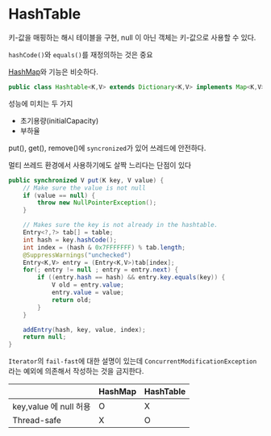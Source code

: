 # HashTable

키-값을 매핑하는 해시 테이블을 구현, null 이 아닌 객체는 키-값으로 사용할 수 있다.

`hashCode()`와 `equals()`를 재정의하는 것은 중요

[HashMap](https://github.com/Geol2/Today-I-Learned/blob/main/Java/API/java.util/HashMap.md)와 기능은 비슷하다.

```java
public class Hashtable<K,V> extends Dictionary<K,V> implements Map<K,V>, Cloneable, Serializable
```

성능에 미치는 두 가지
- 초기용량(initialCapacity)
- 부하율

put(), get(), remove()에 `syncronized`가 있어 쓰레드에 안전하다.

멀티 쓰레드 환경에서 사용하기에도 살짝 느리다는 단점이 있다

```java
public synchronized V put(K key, V value) {
    // Make sure the value is not null
    if (value == null) {
        throw new NullPointerException();
    }

    // Makes sure the key is not already in the hashtable.
    Entry<?,?> tab[] = table;
    int hash = key.hashCode();
    int index = (hash & 0x7FFFFFFF) % tab.length;
    @SuppressWarnings("unchecked")
    Entry<K,V> entry = (Entry<K,V>)tab[index];
    for(; entry != null ; entry = entry.next) {
        if ((entry.hash == hash) && entry.key.equals(key)) {
            V old = entry.value;
            entry.value = value;
            return old;
        }
    }

    addEntry(hash, key, value, index);
    return null;
}
```

`Iterator`의 `fail-fast`에 대한 설명이 있는데 `ConcurrentModificationException` 라는 예외에 의존해서 작성하는 것을 금지한다.

|                         | HashMap | HashTable |
|-------------------------|---------|-----------|
| key,value 에 null 허용  | O        | X         |
| Thread-safe             | X       | O         |